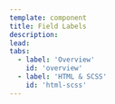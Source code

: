 ```yaml
---
template: component
title: Field Labels
description:
lead:
tabs:
  - label: 'Overview'
    id: 'overview'
  - label: 'HTML & SCSS'
    id: 'html-scss'
---
```

